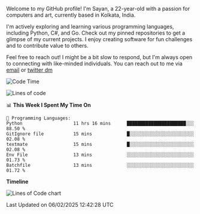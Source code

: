 Welcome to my GitHub profile! I'm Sayan, a 22-year-old with a passion for computers and art, currently based in Kolkata, India.

I'm actively exploring and learning various programming languages, including Python, C#, and Go. Check out my pinned repositories to get a glimpse of my current projects. I enjoy creating software for fun challenges and to contribute value to others.

Feel free to reach out! I might be a bit slow to respond, but I'm always open to connecting with like-minded individuals. You can reach out to me via [email](mailto:me@sayanbiswas.in) or [twitter dm](https://twitter.com/TheDankDel)

<!--START_SECTION:waka-->
![Code Time](http://img.shields.io/badge/Code%20Time-2%2C070%20hrs%2012%20mins-blue)

![Lines of code](https://img.shields.io/badge/From%20Hello%20World%20I%27ve%20Written-6.8%20million%20lines%20of%20code-blue)

📊 **This Week I Spent My Time On** 

```text
💬 Programming Languages: 
Python                   11 hrs 16 mins      ██████████████████████░░░   88.50 % 
GitIgnore file           15 mins             █░░░░░░░░░░░░░░░░░░░░░░░░   02.08 % 
textmate                 15 mins             █░░░░░░░░░░░░░░░░░░░░░░░░   02.08 % 
Env File                 13 mins             ░░░░░░░░░░░░░░░░░░░░░░░░░   01.73 % 
Batchfile                13 mins             ░░░░░░░░░░░░░░░░░░░░░░░░░   01.72 % 
```

**Timeline**

![Lines of Code chart](https://raw.githubusercontent.com/Dank-del/Dank-del/main/assets/bar_graph.png)


 Last Updated on 06/02/2025 12:42:28 UTC
<!--END_SECTION:waka-->
